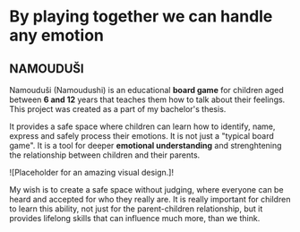 # By playing together we can handle any emotion
## **NAMOUDUŠI**
Namouduši (Namoudushi) is an educational **board game** for children aged between **6 and 12** years that teaches them how to talk about their feelings. This project was created as a part of my bachelor's thesis.

It provides a safe space where children can learn how to identify, name, express and safely process their emotions. 
It is not just a "typical board game". It is a tool for deeper **emotional understanding** and strenghtening the relationship between children and their parents. 

![Placeholder for an amazing visual design.]!

My wish is to create a safe space without judging, where everyone can be heard and accepted for who they really are.
It is really important for children to learn this ability, not just for the parent-children relationship, but it provides lifelong skills that can influence much more, than we think.
